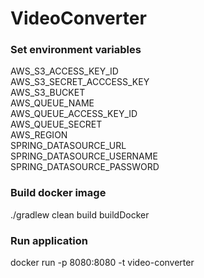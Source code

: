 # VideoConverter

### Set environment variables
AWS_S3_ACCESS_KEY_ID \
AWS_S3_SECRET_ACCCESS_KEY \
AWS_S3_BUCKET \
AWS_QUEUE_NAME \
AWS_QUEUE_ACCESS_KEY_ID \
AWS_QUEUE_SECRET \
AWS_REGION \
SPRING_DATASOURCE_URL \
SPRING_DATASOURCE_USERNAME \
SPRING_DATASOURCE_PASSWORD

### Build docker image
./gradlew clean build buildDocker

### Run application
docker run -p 8080:8080 -t video-converter
